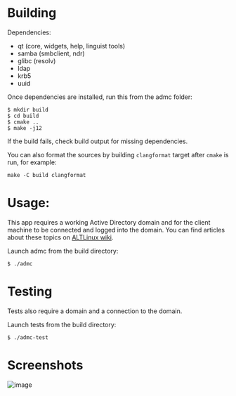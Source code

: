 
# Building

Dependencies:
* qt (core, widgets, help, linguist tools)
* samba (smbclient, ndr)
* glibc (resolv)
* ldap
* krb5
* uuid

Once dependencies are installed, run this from the admc folder:
```
$ mkdir build
$ cd build
$ cmake ..
$ make -j12
```

If the build fails, check build output for missing dependencies.

You can also format the sources by building `clangformat`
target after `cmake` is run, for example:

```
make -C build clangformat
```

# Usage:

This app requires a working Active Directory domain and for the client machine to be connected and logged into the domain.
You can find articles about these topics on [ALTLinux wiki](https://www.altlinux.org/%D0%94%D0%BE%D0%BC%D0%B5%D0%BD).

Launch admc from the build directory:
```
$ ./admc
```

# Testing

Tests also require a domain and a connection to the domain.

Launch tests from the build directory:
```
$ ./admc-test
```

# Screenshots

![image](https://i.imgur.com/GuRmwnq.png)
